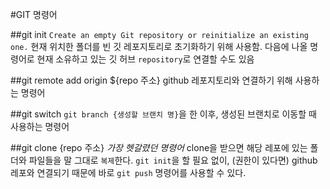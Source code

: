 #GIT 명령어

##git init
    `Create an empty Git repository or reinitialize an existing one.`
    현재 위치한 폴더를 빈 깃 레포지토리로 초기화하기 위해 사용함.
    다음에 나올 명령어로 현재 소유하고 있는 깃 허브 `repository`로 연결할 수도 있음

##git remote add origin ${repo 주소}
    github 레포지토리와 연결하기 위해 사용하는 명령어

##git switch
    `git branch {생성할 브랜치 명}`을 한 이후, 생성된 브랜치로 이동할 때 사용하는 명령어

##git clone {repo 주소}
    *가장 헷갈렸던 명령어*
    clone을 받으면 해당 레포에 있는 폴더와 파일들을 말 그대로 `복제`한다.
    `git init`을 할 필요 없이, (권한이 있다면) github 레포와 연결되기 때문에 바로 `git push` 명령어를 사용할 수 있다. 